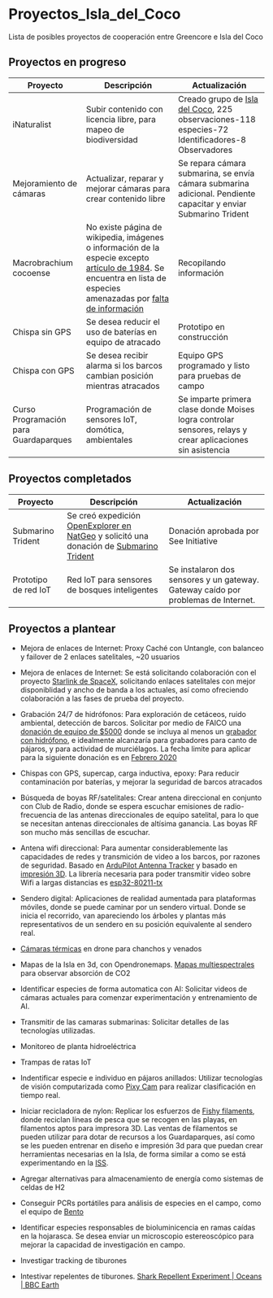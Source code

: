 # Proyectos_Isla_del_Coco
Lista de posibles proyectos de cooperación entre Greencore e Isla del Coco

## Proyectos en progreso

| Proyecto | Descripción | Actualización |
|----------|-------------|----------|
|iNaturalist|Subir contenido con licencia libre, para mapeo de biodiversidad|Creado grupo de [Isla del Coco](https://www.inaturalist.org/projects/isla-del-coco), 225 observaciones-118 especies-72 Identificadores-8 Observadores|
|Mejoramiento de cámaras|Actualizar, reparar y mejorar cámaras para crear contenido libre|Se repara cámara submarina, se envía cámara submarina adicional. Pendiente capacitar y enviar Submarino Trident|
|Macrobrachium cocoense|No existe página de wikipedia, imágenes o información de la especie excepto [artículo de 1984](https://archive.org/details/biostor-75286). Se encuentra en lista de especies amenazadas por [falta de información](https://www.iucnredlist.org/species/198299/2519551)|Recopilando información|
|Chispa sin GPS|Se desea reducir el uso de baterías en equipo de atracado|Prototipo en construcción|
|Chispa con GPS|Se desea recibir alarma si los barcos cambian posición mientras atracados|Equipo GPS programado y listo para pruebas de campo|
|Curso Programación para Guardaparques|Programación de sensores IoT, domótica, ambientales|Se imparte primera clase donde Moises logra controlar sensores, relays y crear aplicaciones sin asistencia|

## Proyectos completados

| Proyecto | Descripción | Actualización |
|----------|-------------|----------|
|Submarino Trident|Se creó expedición [OpenExplorer en NatGeo](https://openexplorer.nationalgeographic.com/expedition/isladelcoco) y solicitó una donación de [Submarino Trident](https://www.nationalgeographicpartners.com/press/2018/10/see-initiative-drones-explore-ocean/)|Donación aprobada por See Initiative|
|Prototipo de red IoT|Red IoT para sensores de bosques inteligentes|Se instalaron dos sensores y un gateway. Gateway caído por problemas de Internet.|

## Proyectos a plantear

- Mejora de enlaces de Internet: Proxy Caché con Untangle, con balanceo y failover de 2 enlaces satelitales, ~20 usuarios

- Mejora de enlaces de Internet: Se está solicitando colaboración con el proyecto [Starlink de SpaceX](https://www.spacex.com/about), solicitando enlaces satelitales con mejor disponiblidad y ancho de banda a los actuales, así como ofreciendo colaboración a las fases de prueba del proyecto.

- Grabación 24/7 de hidrófonos: Para exploración de cetáceos, ruido ambiental, detección de barcos. Solicitar por medio de FAICO una [donación de equipo de $5000](https://www.wildlifeacoustics.com/resources/grant/deadlines) donde se incluya al menos un [grabador con hidrófono](https://www.wildlifeacoustics.com/store/recorders), e idealmente alcanzaría para grabadores para canto de pájaros, y para actividad de murciélagos. La fecha limite para aplicar para la siguiente donación es en [Febrero 2020](https://www.wildlifeacoustics.com/resources/grant/deadlines)

- Chispas con GPS, supercap, carga inductiva, epoxy: Para reducir contaminación por baterías, y mejorar la seguridad de barcos atracados

- Búsqueda de boyas RF/satelitales: Crear antena direccional en conjunto con Club de Radio, donde se espera escuchar emisiones de radio-frecuencia de las antenas direccionales de equipo satelital, para lo que se necesitan antenas direccionales de altísima ganancia. Las boyas RF son mucho más sencillas de escuchar.

- Antena wifi direccional: Para aumentar considerablemente las capacidades de redes y transmición de video a los barcos, por razones de seguridad. Basado en [ArduPilot Antenna Tracker](http://ardupilot.org/copter/docs/common-antenna-tracking.html) y basado en [impresión 3D](https://www.thingiverse.com/thing:1038005). La librería necesaria para poder transmitir video sobre Wifi a largas distancias es [esp32-80211-tx](https://github.com/Jeija/esp32-80211-tx)

- Sendero digital: Aplicaciones de realidad aumentada para plataformas móviles, donde se puede caminar por un sendero virtual. Donde se inicia el recorrido, van apareciendo los árboles y plantas más representativos de un sendero en su posición equivalente al sendero real.

- [Cámaras térmicas](https://www.amazon.com/FLIR-0100-01-00S-Sensor-Thermal-Camera/dp/B01MU9RLXO/) en drone para chanchos y venados

- Mapas de la Isla en 3d, con Opendronemaps. [Mapas multiespectrales](https://www.mapir.camera/pages/survey3-cameras) para observar absorción de CO2

- Identificar especies de forma automatica con AI: Solicitar videos de cámaras actuales para comenzar experimentación y entrenamiento de AI.

- Transmitir de las camaras submarinas: Solicitar detalles de las tecnologías utilizadas.

- Monitoreo de planta hidroeléctrica

- Trampas de ratas IoT

- Indentificar especie e individuo en pájaros anillados: Utilizar tecnologías de visión computarizada como [Pixy Cam](https://www.youtube.com/watch?v=J8sl3nMlYxM&t=4m) para realizar clasificación en tiempo real.

- Iniciar recicladora de nylon: Replicar los esfuerzos de [Fishy filaments](https://fishyfilaments.com/), donde reciclan líneas de pesca que se recogen en las playas, en filamentos aptos para impresora 3D. Las ventas de filamentos se pueden utilizar para dotar de recursos a los Guardaparques, así como se les pueden entrenar en diseño e impresión 3d para que puedan crear herramientas necesarias en la Isla, de forma similar a como se está experimentando en la [ISS](https://www.nasa.gov/content/international-space-station-s-3-d-printer/).

- Agregar alternativas para almacenamiento de energía como sistemas de celdas de H2

- Conseguir PCRs portátiles para análisis de especies en el campo, como el equipo de [Bento](https://www.bento.bio/research/)

- Identificar especies responsables de bioluminicencia en ramas caídas en la hojarasca. Se desea enviar un microscopio estereoscópico para mejorar la capacidad de investigación en campo.

- Investigar tracking de tiburones

- Intestivar repelentes de tiburones.
  [Shark Repellent Experiment | Oceans | BBC Earth](https://www.youtube.com/watch?v=s70mJ9DyC6s)
